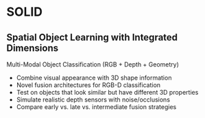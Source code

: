 # SOLID

## Spatial Object Learning with Integrated Dimensions 
Multi-Modal Object Classification (RGB + Depth + Geometry)

- Combine visual appearance with 3D shape information
- Novel fusion architectures for RGB-D classification
- Test on objects that look similar but have different 3D properties
- Simulate realistic depth sensors with noise/occlusions
- Compare early vs. late vs. intermediate fusion strategies
